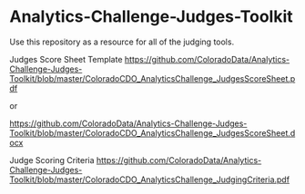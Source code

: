 # Analytics-Challenge-Judges-Toolkit

Use this repository as a resource for all of the judging tools.

Judges Score Sheet Template
https://github.com/ColoradoData/Analytics-Challenge-Judges-Toolkit/blob/master/ColoradoCDO_AnalyticsChallenge_JudgesScoreSheet.pdf

or

https://github.com/ColoradoData/Analytics-Challenge-Judges-Toolkit/blob/master/ColoradoCDO_AnalyticsChallenge_JudgesScoreSheet.docx

Judge Scoring Criteria
https://github.com/ColoradoData/Analytics-Challenge-Judges-Toolkit/blob/master/ColoradoCDO_AnalyticsChallenge_JudgingCriteria.pdf

